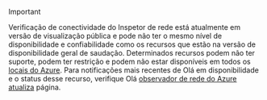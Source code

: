 > [!IMPORTANT]
> Verificação de conectividade do Inspetor de rede está atualmente em versão de visualização pública e pode não ter o mesmo nível de disponibilidade e confiabilidade como os recursos que estão na versão de disponibilidade geral de saudação. Determinados recursos podem não ter suporte, podem ter restrição e podem não estar disponíveis em todos os [locais do Azure](https://azure.microsoft.com/regions/). Para notificações mais recentes de Olá em disponibilidade e o status desse recurso, verifique Olá [observador de rede do Azure atualiza](https://azure.microsoft.com/updates/?product=network-watcher) página. 
